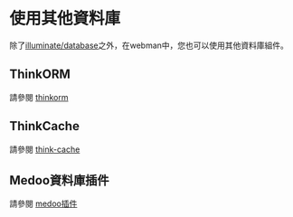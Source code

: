 # 使用其他資料庫
除了[illuminate/database](https://github.com/illuminate/database)之外，在webman中，您也可以使用其他資料庫組件。

## ThinkORM
請參閱 [thinkorm](thinkorm.md)

## ThinkCache
請參閱 [think-cache](thinkcache.md)

## Medoo資料庫插件
請參閱 [medoo插件](../db/medoo.md)
